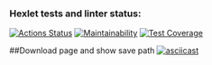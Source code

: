 ### Hexlet tests and linter status:
[![Actions Status](https://github.com/VimLoko/backend-project-lvl3/workflows/hexlet-check/badge.svg)](https://github.com/VimLoko/backend-project-lvl3/actions)
[![Maintainability](https://api.codeclimate.com/v1/badges/691f25b0f82e2e5f73d6/maintainability)](https://codeclimate.com/github/VimLoko/backend-project-lvl3/maintainability)
[![Test Coverage](https://api.codeclimate.com/v1/badges/691f25b0f82e2e5f73d6/test_coverage)](https://codeclimate.com/github/VimLoko/backend-project-lvl3/test_coverage)

##Download page and show save path
[![asciicast](https://asciinema.org/a/utRzcpCoCYxI0CV6fiHMvhroW.svg)](https://asciinema.org/a/utRzcpCoCYxI0CV6fiHMvhroW)
